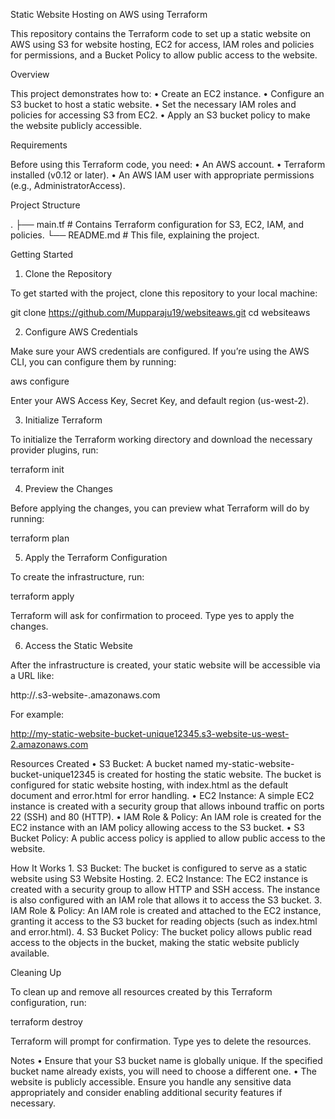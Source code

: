 
Static Website Hosting on AWS using Terraform

This repository contains the Terraform code to set up a static website on AWS using S3 for website hosting, EC2 for access, IAM roles and policies for permissions, and a Bucket Policy to allow public access to the website.

Overview

This project demonstrates how to:
	•	Create an EC2 instance.
	•	Configure an S3 bucket to host a static website.
	•	Set the necessary IAM roles and policies for accessing S3 from EC2.
	•	Apply an S3 bucket policy to make the website publicly accessible.

Requirements

Before using this Terraform code, you need:
	•	An AWS account.
	•	Terraform installed (v0.12 or later).
	•	An AWS IAM user with appropriate permissions (e.g., AdministratorAccess).

Project Structure

.
├── main.tf          # Contains Terraform configuration for S3, EC2, IAM, and policies.
└── README.md        # This file, explaining the project.

Getting Started

1. Clone the Repository

To get started with the project, clone this repository to your local machine:

git clone https://github.com/Mupparaju19/websiteaws.git
cd websiteaws

2. Configure AWS Credentials

Make sure your AWS credentials are configured. If you’re using the AWS CLI, you can configure them by running:

aws configure

Enter your AWS Access Key, Secret Key, and default region (us-west-2).

3. Initialize Terraform

To initialize the Terraform working directory and download the necessary provider plugins, run:

terraform init

4. Preview the Changes

Before applying the changes, you can preview what Terraform will do by running:

terraform plan

5. Apply the Terraform Configuration

To create the infrastructure, run:

terraform apply

Terraform will ask for confirmation to proceed. Type yes to apply the changes.

6. Access the Static Website

After the infrastructure is created, your static website will be accessible via a URL like:

http://<your-bucket-name>.s3-website-<region>.amazonaws.com

For example:

http://my-static-website-bucket-unique12345.s3-website-us-west-2.amazonaws.com

Resources Created
	•	S3 Bucket: A bucket named my-static-website-bucket-unique12345 is created for hosting the static website. The bucket is configured for static website hosting, with index.html as the default document and error.html for error handling.
	•	EC2 Instance: A simple EC2 instance is created with a security group that allows inbound traffic on ports 22 (SSH) and 80 (HTTP).
	•	IAM Role & Policy: An IAM role is created for the EC2 instance with an IAM policy allowing access to the S3 bucket.
	•	S3 Bucket Policy: A public access policy is applied to allow public access to the website.

How It Works
	1.	S3 Bucket: The bucket is configured to serve as a static website using S3 Website Hosting.
	2.	EC2 Instance: The EC2 instance is created with a security group to allow HTTP and SSH access. The instance is also configured with an IAM role that allows it to access the S3 bucket.
	3.	IAM Role & Policy: An IAM role is created and attached to the EC2 instance, granting it access to the S3 bucket for reading objects (such as index.html and error.html).
	4.	S3 Bucket Policy: The bucket policy allows public read access to the objects in the bucket, making the static website publicly available.

Cleaning Up

To clean up and remove all resources created by this Terraform configuration, run:

terraform destroy

Terraform will prompt for confirmation. Type yes to delete the resources.

Notes
	•	Ensure that your S3 bucket name is globally unique. If the specified bucket name already exists, you will need to choose a different one.
	•	The website is publicly accessible. Ensure you handle any sensitive data appropriately and consider enabling additional security features if necessary.

